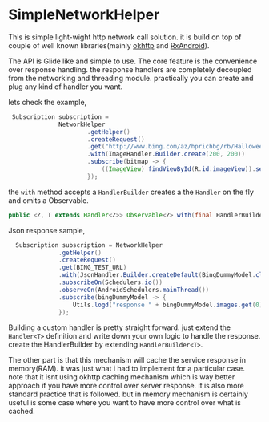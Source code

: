 # SimpleNetworkHelper
This is simple light-wight http network call solution. it is build on top of couple of well known libraries(mainly [okhttp](https://github.com/square/okhttp) and [RxAndroid](https://github.com/ReactiveX/RxAndroid)).  

The API is Glide like and simple to use. The core feature is the convenience over response handling. the response handlers are completely decoupled from the networking and threading module. practically you can create and plug any kind of handler you want. 

lets check the example,

  ```java
   Subscription subscription =
                NetworkHelper
                        .getHelper()
                        .createRequest()
                        .get("http://www.bing.com/az/hprichbg/rb/Halloween2016_EN-US7682362704_1920x1080.jpg")
                        .with(ImageHandler.Builder.create(200, 200))
                        .subscribe(bitmap -> {
                            ((ImageView) findViewById(R.id.imageView)).setImageBitmap(bitmap);
                        });
  ```                        
the `with` method accepts a `HandlerBuilder` creates a the `Handler` on the fly and omits a Observable. 
  ```java
  public <Z, T extends Handler<Z>> Observable<Z> with(final HandlerBuilder<T> t)
  ```
Json response sample, 

  ```java
    Subscription subscription = NetworkHelper
                .getHelper()
                .createRequest()
                .get(BING_TEST_URL)
                .with(JsonHandler.Builder.createDefault(BingDummyModel.class))
                .subscribeOn(Schedulers.io())
                .observeOn(AndroidSchedulers.mainThread())
                .subscribe(bingDummyModel -> {
                    Utils.logd("response " + bingDummyModel.images.get(0).url);
                });
  ```


Building a custom handler is pretty straight forward. just extend the `Handler<T>` definition and write down your own logic to handle the response. create the HandlerBuilder by extending `HandlerBuilder<T>`.

The other part is that this mechanism will cache the service response in memory(RAM). it was just what i had to implement for a particular case. note that it isnt using okhttp caching mechanism which is way better approach if you have more control over server response. it is also more standard practice that is followed. but in memory mechanism is certainly useful is some case where you want to have more control over what is cached.     


